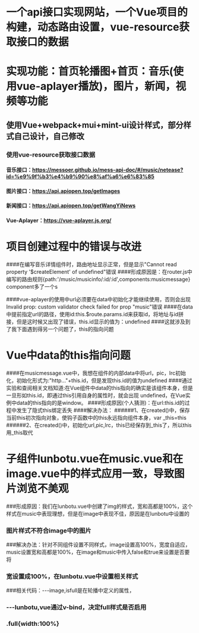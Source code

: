 # 一个api接口实现网站，一个Vue项目的构建，动态路由设置，vue-resource获取接口的数据
#  实现功能：首页轮播图+首页：音乐(使用vue-aplayer播放)，图片，新闻，视频等功能
##  使用Vue+webpack+mui+mint-ui设计样式，部分样式自己设计，自己修改
###  使用vue-resource获取接口数据
####  音乐接口：https://messoer.github.io/mess-api-doc/#/music/netease?id=%e9%9f%b3%e4%b9%90%e8%af%a6%e6%83%85
####  图片接口：https://api.apiopen.top/getImages
####  新闻接口：https://api.apiopen.top/getWangYiNews
####  Vue-Aplayer：https://vue-aplayer.js.org/


#                    项目创建过程中的错误与改进
####在编写音乐详情组件时，路由地址显示正常，但是显示"Cannot read property '$createElement' of undefined"错误
####形成原因是：在router.js中编写的路由规则{path:'/music/musicinfo/:id/:id',components:musicmessage}  component多了一个s

####vue-aplayer的使用中url必须要在data中初始化才能继续使用，否则会出现Invalid prop: custom validator check failed for prop "music"错误
####在data中提前指定url的路径，使用id:this.$route.params.id来获取id，将地址与id拼接，但是这时候又出现了错误，this.id显示的值为：undefined
####这就涉及到了我下面遇到得另一个问题了，this的指向问题

#          Vue中data的this指向问题
####在musicmessage.vue中，我想在组件的内部data中将url，pic，lrc初始化，初始化形式为:"http..."+this.id，但是发现this.id的值为undefined
####通过实验和查阅相关文档知道:在Vue组件中data的this指向的确实是该组件本身，但是一旦形如this.id，即通过this引用自身的属性时，就会出现           undefined，在Vue实例中data的this指向的是window。
####形成原因(个人猜测)：在url:this.id的过程中发生了隐式this绑定丢失
####解决办法：
######1、在created()中，保存当前this初次指向对象，使钩子函数中的this永远指向组件本身，var _this=this
######2、在created()中，初始化url,pic,lrc，this已经保存到_this了，所以this用_this取代

#      子组件lunbotu.vue在music.vue和在image.vue中的样式应用一致，导致图片浏览不美观
###形成原因：我们在lunbotu.vue中创建了img的样式，宽和高都是100%，这个样式在music中表现理想，但是在image中表现不佳，原因是在lunbotu中设置的
###         图片样式不符合image中的图片
###解决办法：针对不同组件设置不同样式，image设置高100%，宽度自适应，music设置宽和高都是100%，在image和music中传入false和true来设置是否要将
###         宽设置成100%，在lunbotu.vue中设置相关样式
###相关代码：<lunbotu :lunbotuList="lunbotuList" :isfull="false"></lunbotu>---image,isfull是在轮播中定义的属性，
###          <img  :src="item" :class="{'full':isfull}">---lunbotu,vue通过v-bind，决定full样式是否启用
###  .full{width:100%}